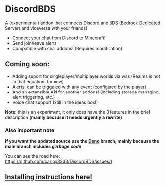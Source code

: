 # DiscordBDS
A (experimental) addon that connects Discord and BDS (Bedrock Dedicated Server) and viceversa with your friends!

- Connect your chat from Discord to Minecraft!
- Send join/leave alerts
- Compatible with chat addons! (Requires modification)

## Coming soon:

- Adding suport for singleplayer/multiplayer worlds via wss (Realms is not in that equation, for now)
- Alerts, can be triggered with any event (configured by the player)
- And an extensible API for another addons! (including storage managing, alert triggering, etc.)
- Voice chat support (Still in the ideas box!)

**Note**: this is an experiment, it only does have the 3 features in the brief description **(mainly because it needs urgently a rewrite)**

### Also important note:
**If you want the updated source use the [Deno](https://github.com/carlop3333/DiscordBDS/tree/deno) branch, mainly because the main branch includes _garbage code_**

You can see the road here: https://github.com/carlop3333/DiscordBDS/issues/1

## [Installing instructions here!](https://github.com/carlop3333/DiscordBDS/wiki/Installing)


